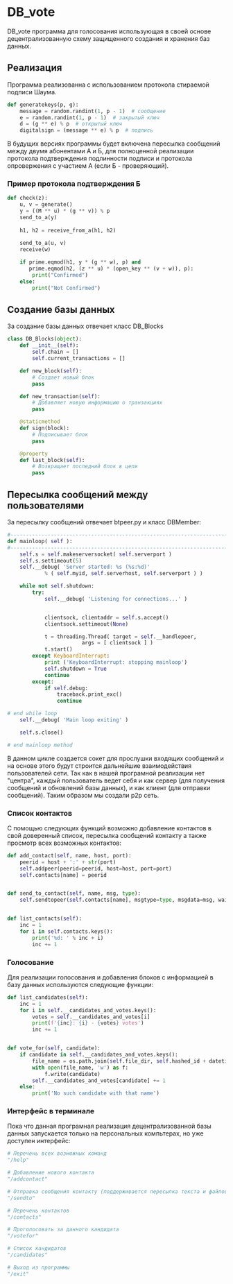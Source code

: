 # DB_vote

DB_vote программа для голосования использующая в своей основе децентрализованную схему защищенного создания и хранения баз данных.

## Реализация

Программа реализованна с использованием протокола стираемой подписи Шаума.
```python
def generatekeys(p, g):
    message = random.randint(1, p - 1)  # сообщение
    e = random.randint(1, p - 1)  # закрытый ключ
    d = (g ** e) % p  # открытый ключ
    digitalsign = (message ** e) % p  # подпись
```

В будущих версиях программы будет включена пересылка сообщений между двумя абонентами А и Б, для полноценной реализации протокола подтверждения подлинности подписи и протокола опровержения с участием А (если Б - проверяющий).


### Пример протокола подтверждения Б
```python
def check(z):
    u, v = generate()
    y = ((M ** u) * (g ** v)) % p
    send_to_a(y)
    
    h1, h2 = receive_from_a(h1, h2)

    send_to_a(u, v)
    receive(w)
    
    if prime.eqmod(h1, y * (g ** w), p) and 
       prime.eqmod(h2, (z ** u) * (open_key ** (v + w)), p):
        print("Confirmed")
    else:
        print("Not Confirmed")
```

## Создание базы данных

За создание базы данных отвечает класс DB_Blocks
```python
class DB_Blocks(object):
    def __init__(self):
        self.chain = []
        self.current_transactions = []

    def new_block(self):
        # Создает новый блок
        pass

    def new_transaction(self):
        # Добавляет новую информацию о транзакциях
        pass

    @staticmethod
    def sign(block):
        # Подписывает блок
        pass

    @property
    def last_block(self):
        # Возвращает последний блок в цепи
        pass
```

## Пересылка сообщений между пользователями
За пересылку сообщений отвечает btpeer.py и класс DBMember:
```python
#--------------------------------------------------------------------------
def mainloop( self ):
#--------------------------------------------------------------------------
    self.s = self.makeserversocket( self.serverport )
    self.s.settimeout(5)
    self.__debug( 'Server started: %s (%s:%d)'
            % ( self.myid, self.serverhost, self.serverport ) )

    while not self.shutdown:
        try:
            self.__debug( 'Listening for connections...' )


            clientsock, clientaddr = self.s.accept()
            clientsock.settimeout(None)

            t = threading.Thread( target = self.__handlepeer,
                        args = [ clientsock ] )
            t.start()
        except KeyboardInterrupt:
            print ('KeyboardInterrupt: stopping mainloop')
            self.shutdown = True
            continue
        except:
            if self.debug:
                traceback.print_exc()
                continue

# end while loop
    self.__debug( 'Main loop exiting' )

    self.s.close()

# end mainloop method
```
В данном цикле создается сокет для прослушки входящих сообщений и на основе этого будут строится дальнейшие взаимодействия пользователей сети. Так как в нашей програмной реализации нет "центра", каждый пользователь ведет себя и как сервер (для получения сообщений и обновлений базы данных), и как клиент (для отправки сообщений). Таким образом мы создали p2p сеть.

### Список контактов
С помощью следующих функций возможно добавление контактов в свой доверенный список, пересылка сообщений контакту а также просмотр всех возможных контактов:
```python
def add_contact(self, name, host, port):
    peerid = host + ':' + str(port)
    self.addpeer(peerid=peerid, host=host, port=port)
    self.contacts[name] = peerid


def send_to_contact(self, name, msg, type):
    self.sendtopeer(self.contacts[name], msgtype=type, msgdata=msg, waitreply=False)


def list_contacts(self):
    inc = 1
    for i in self.contacts.keys():
        print('%d: ' % inc + i)
        inc += 1
```

### Голосование
Для реализации голосования и добавления блоков с информацией в базу данных используются следующие функции:
```python
def list_candidates(self):
    inc = 1
    for i in self.__candidates_and_votes.keys():
        votes = self.__candidates_and_votes[i]
        print(f'{inc}: {i} - {votes} votes')
        inc += 1


def vote_for(self, candidate):
    if candidate in self.__candidates_and_votes.keys():
        file_name = os.path.join(self.file_dir, self.hashed_id + datetime.now().strftime('%H%M%S') + '.txt')
        with open(file_name, 'w') as f:
            f.write(candidate)
        self.__candidates_and_votes[candidate] += 1
    else:
        print('No such candidate with that name')
```

### Интерфейс в терминале
Пока что данная програмная реализация децентрализованной базы данных запускается только на персональных компьтерах, но уже доступен интерфейс:
```python
# Перечень всех возможных команд
"/help"

# Добавление нового контакта
"/addcontact"

# Отправка сообщения контакту (поддерживается пересылка текста и файлов)
"/sendto"

# Перечень контактов
"/contacts"

# Проголосовать за данного кандидата
"/votefor"

# Список кандидатов
"/candidates"

# Выход из программы
"/exit"
```